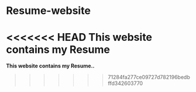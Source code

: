# Resume-website
<<<<<<< HEAD
<b>This website contains my Resume</b><br>
=======
<b>This website contains my Resume..</b><br>
>>>>>>> 71284fa277ce09727d782196bedbffd342603770
